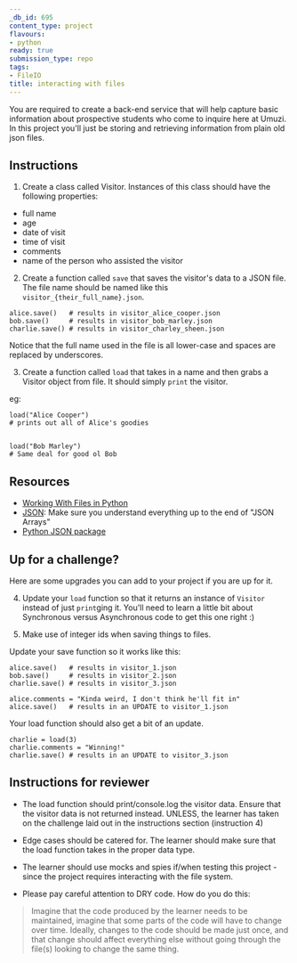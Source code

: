 ```yaml
---
_db_id: 695
content_type: project
flavours:
- python
ready: true
submission_type: repo
tags:
- FileIO
title: interacting with files
---
```


You are required to create a back-end service that will help capture basic information about prospective students who come to inquire here at Umuzi. In this project you'll just be storing and retrieving information from plain old json files.

## Instructions

1. Create a class called Visitor. Instances of this class should have the following properties:

- full name
- age
- date of visit
- time of visit
- comments
- name of the person who assisted the visitor

2. Create a function called `save` that saves the visitor's data to a JSON file. The file name should be named like this `visitor_{their_full_name}.json`.

```
alice.save()   # results in visitor_alice_cooper.json
bob.save()     # results in visitor_bob_marley.json
charlie.save() # results in visitor_charley_sheen.json
```

Notice that the full name used in the file is all lower-case and spaces are replaced by underscores.

3. Create a function called `load` that takes in a name and then grabs a Visitor object from file. It should simply `print` the visitor.

eg:

```
load("Alice Cooper")
# prints out all of Alice's goodies


load("Bob Marley")
# Same deal for good ol Bob
```

## Resources

- [Working With Files in Python](https://realpython.com/working-with-files-in-python/)
- [JSON](https://www.w3schools.com/js/js_json_intro.asp): Make sure you understand everything up to the end of "JSON Arrays"
- [Python JSON package](https://www.w3schools.com/python/python_json.asp)

## Up for a challenge?

Here are some upgrades you can add to your project if you are up for it.

4. Update your `load` function so that it returns an instance of `Visitor` instead of just `print`ging it. You'll need to learn a little bit about Synchronous versus Asynchronous code to get this one right :)

5. Make use of integer ids when saving things to files.

Update your save function so it works like this:

```
alice.save()   # results in visitor_1.json
bob.save()     # results in visitor_2.json
charlie.save() # results in visitor_3.json

alice.comments = "Kinda weird, I don't think he'll fit in"
alice.save()   # results in an UPDATE to visitor_1.json
```

Your load function should also get a bit of an update.

```
charlie = load(3)
charlie.comments = "Winning!"
charlie.save() # results in an UPDATE to visitor_3.json
```

## Instructions for reviewer

- The load function should print/console.log the visitor data. Ensure that the visitor data is not returned instead. UNLESS, the learner has taken on the challenge laid out in the instructions section (instruction 4)

- Edge cases should be catered for. The learner should make sure that the load function takes in the proper data type.

- The learner should use mocks and spies if/when testing this project - since the project requires interacting with the file system.

- Please pay careful attention to DRY code. How do you do this:

 > Imagine that the code produced by the learner needs to be maintained, imagine that some parts of the code will have to change over time. Ideally, changes to the code should be made just once, and that change should affect everything else without going through the file(s) looking to change the same thing.
